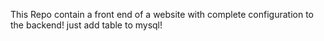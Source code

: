 This Repo contain a front end of a website with complete configuration to the backend! just add table to mysql!
